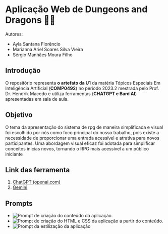 # Aplicação Web de Dungeons and Dragons :dragon::sparkles:

Autores: 
 - Ayla Santana Florêncio  
 - Marianna Ariel Soares Silva Vieira  
 - Sérgio Manhães Moura Filho
## Introdução

O repositório representa **o artefato da U1** da matéria Tópicos Especiais Em Inteligência Artificial (**COMP0492**) no período 2023.2 mestrada pelo Prof. Dr. Hendrik Macedo e utiliza ferramentas (**CHATGPT e Bard AI**) apresentadas em sala de aula.


## Objetivo 
O tema da apresentação do sistema de rpg de maneira simplificada e visual foi escolhido por nós como foco principal do nosso trabalho, pois existe a necessidade de proporcionar uma entrada acessível e atrativa para novos participantes. Uma abordagem visual eficaz foi adotada para simplificar conceitos inicias novos, tornando o RPG mais acessível a um público iniciante

## Link das ferramenta 

 1. [ChatGPT (openai.com)](https://chat.openai.com/)
 2. [Gemini](https://gemini.google.com)

## Prompts

- ![Prompt de criação do conteúdo da aplicação.](prompt1.jpg)
- ![Prompt de criação do HTML e CSS da aplicação a partir do conteúdo.](prompt2.jpg)
- ![Prompt da estilização da aplicação](prompt3.jpg)
